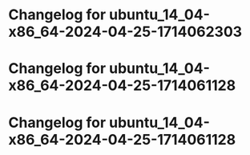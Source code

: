 # Changelog for ubuntu_14_04-x86_64-2024-04-25-1714062303
# Changelog for ubuntu_14_04-x86_64-2024-04-25-1714061128
# Changelog for ubuntu_14_04-x86_64-2024-04-25-1714061128
